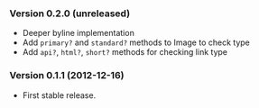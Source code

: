 ### Version 0.2.0 (unreleased)
* Deeper byline implementation
* Add `primary?` and `standard?` methods to Image to check type
* Add `api?`, `html?`, `short?` methods for checking link type

### Version 0.1.1 (2012-12-16)
* First stable release.
